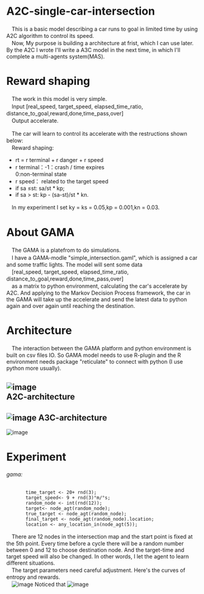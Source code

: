 # A2C-single-car-intersection
　This is a basic model describing a car runs to goal in limited time by using A2C algorithm to control its speed.    
　Now, My purpose is building a architecture at frist, which I can use later. By the A2C I wrote I'll write a A3C model in the next time, in which I'll complete a multi-agents system(MAS).
# Reward shaping
　The work in this model is very simple.   
　Input [real_speed, target_speed, elapsed_time_ratio, distance_to_goal,reward,done,time_pass,over]    
　Output accelerate.
  
　The car will learn to control its accelerate with the restructions shown below:  
　Reward shaping:  
* rt = r terminal + r danger + r speed  
* r terminal：-1：crash / time expires  
                 0:non-terminal state  
* r speed： related to the target speed  
* if sa ≤st: sa/st * kp;  
* if sa > st: kp - (sa-st)/st * kn.  

　In my experiment I set ky = ks = 0.05,kp = 0.001,kn = 0.03.   
# About GAMA
　The GAMA is a platefrom to do simulations.      
　I have a GAMA-modle "simple_intersection.gaml", which is assigned a car and some traffic lights. The model will sent some data  
　[real_speed, target_speed, elapsed_time_ratio, distance_to_goal,reward,done,time_pass,over]  
　as a matrix to python environment, calculating the car's accelerate by A2C. And applying to the Markov Decision Process framework, the car in the GAMA will take up the accelerate and send the latest data to python again and over again until  reaching the destination.
# Architecture
　The interaction between the GAMA platform and python environment is built on csv files IO. So GAMA model needs to use R-plugin and the R environment needs package "reticulate" to connect with python (I use python more usually).
 
  ![image](https://github.com/ZHONGJunjie86/A3C-single-car-intersection/blob/master/illustrate/illustrate.gif )   
  A2C-architecture
  --------------
  ![image](https://github.com/ZHONGJunjie86/A3C-single-car-intersection/blob/master/illustrate/A2C-Architecture.JPG) 
  A3C-architecture
  ------------
  ![image](https://github.com/ZHONGJunjie86/A3C-single-car-intersection/blob/master/illustrate/A3C-Architecture.JPG) 
  # Experiment
  ###### gama:
           time_target <- 20+ rnd(3);
           target_speed<- 9 + rnd(3)°m/°s;
           random_node <- int(rnd(12));
           target<- node_agt(random_node);
           true_target <- node_agt(random_node);
           final_target <- node_agt(random_node).location;	
           location <- any_location_in(node_agt(5)); 
　There are 12 nodes in the intersection map and the start point is fixed at the 5th point. Every time before a cycle there will be a random number between 0 and 12 to choose destination node. And the target-time and target speed will also be changed. In other words, I let the agent to learn different situations.    
　The target parameters need careful adjustment. Here's the curves of entropy and rewards.    
　![image](https://github.com/ZHONGJunjie86/A3C-single-car-intersection/blob/master/illustrate/loss_curve.png) 
 Noticed that 
 ![image](https://github.com/ZHONGJunjie86/A3C-single-car-intersection/blob/master/illustrate/loss_curve_2.png)
      

